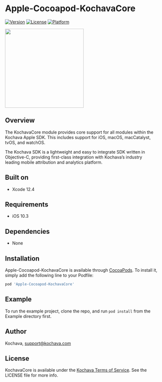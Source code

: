 # Apple-Cocoapod-KochavaCore

[![Version](https://img.shields.io/cocoapods/v/Apple-Cocoapod-KochavaCore.svg?style=flat)](https://cocoapods.org/pods/Apple-Cocoapod-KochavaCore)
[![License](https://img.shields.io/cocoapods/l/Apple-Cocoapod-KochavaCore.svg?style=flat)](https://cocoapods.org/pods/Apple-Cocoapod-KochavaCore)
[![Platform](https://img.shields.io/cocoapods/p/Apple-Cocoapod-KochavaCore.svg?style=flat)](https://cocoapods.org/pods/Apple-Cocoapod-KochavaCore)

<img src="https://storage.googleapis.com/kochava-web/2016/07/Kochava-horizontal-black-800x154.png" width="260" />

## Overview

The KochavaCore module provides core support for all modules within the Kochava Apple SDK.  This includes support for iOS, macOS, macCatalyst, tvOS, and watchOS.

The Kochava SDK is a lightweight and easy to integrate SDK written in Objective-C, providing first-class integration with Kochava’s industry leading mobile attribution and analytics platform.  

## Built on

* Xcode 12.4

## Requirements

* iOS 10.3

## Dependencies

* None

## Installation

Apple-Cocoapod-KochavaCore is available through [CocoaPods](https://cocoapods.org).
To install it, simply add the following line to your Podfile:

```ruby
pod 'Apple-Cocoapod-KochavaCore'
```

## Example

To run the example project, clone the repo, and run `pod install` from the Example directory first.

## Author

Kochava, support@kochava.com

## License

KochavaCore is available under the [Kochava Terms of Service](https://www.kochava.com/terms-of-service/). See the LICENSE file for more info.
